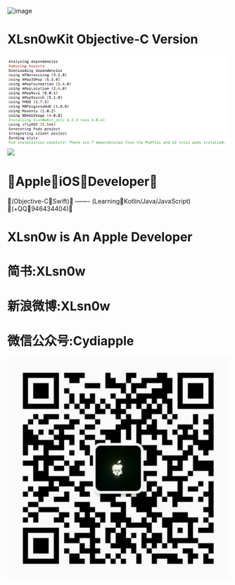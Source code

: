 
![image](https://github.com/XLsn0w/XLsn0wTextCarousel/blob/605aa82db23aad974e3c0e99ecb821ff4ee54759/XLsn0wTextCarousel.gif?raw=true)


XLsn0wKit Objective-C Version
=============
![XLsn0wKit_objc](https://raw.githubusercontent.com/XLsn0w/XLsn0w/XLsn0w/XLsn0wLibrary/Resources/XLsn0wKit.png)
![](https://github.com/XLsn0w/XLsn0wKit_objc/blob/master/pod.png?raw=true)

AppleiOSDeveloper 
====
(Objective-CSwift) 
——-
(LearningKotlin/Java/JavaScript) 
(+QQ946434404)

# XLsn0w is An Apple Developer 
# 简书:XLsn0w 
# 新浪微博:XLsn0w 
# 微信公众号:Cydiapple

![image](https://raw.githubusercontent.com/XLsn0w/XLsn0w/XLsn0w/XLsn0wLibrary/Cydiapple.png)

